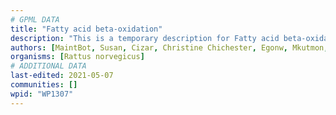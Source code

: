 ```yaml
---
# GPML DATA
title: "Fatty acid beta-oxidation"
description: "This is a temporary description for Fatty acid beta-oxidation"
authors: [MaintBot, Susan, Cizar, Christine Chichester, Egonw, Mkutmon, DeSl, AdoBioInfo, Eweitz]
organisms: [Rattus norvegicus]
# ADDITIONAL DATA
last-edited: 2021-05-07
communities: []
wpid: "WP1307"
---
```

